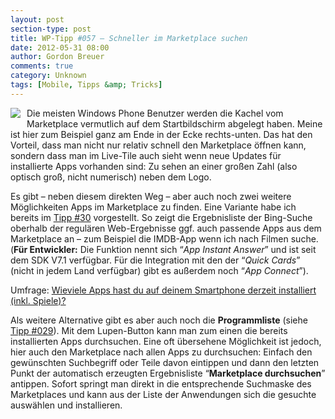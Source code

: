 ```yaml
---
layout: post
section-type: post
title: WP-Tipp #057 – Schneller im Marketplace suchen
date: 2012-05-31 08:00
author: Gordon Breuer
comments: true
category: Unknown
tags: [Mobile, Tipps &amp; Tricks]
---
```

<p><img style="margin: 0px 10px 10px 0px; display: inline; float: left" align="left" src="http://anheledirwp.blob.core.windows.net/wordpress/2012/05/bedienungmg.png" /></p>  <p>Die meisten Windows Phone Benutzer werden die Kachel vom Marketplace vermutlich auf dem Startbildschirm abgelegt haben. Meine ist hier zum Beispiel ganz am Ende in der Ecke rechts-unten. Das hat den Vorteil, dass man nicht nur relativ schnell den Marketplace öffnen kann, sondern dass man im Live-Tile auch sieht wenn neue Updates für installierte Apps vorhanden sind: Zu sehen an einer großen Zahl (also optisch groß, nicht numerisch) neben dem Logo.</p>  <p>Es gibt – neben diesem direkten Weg – aber auch noch zwei weitere Möglichkeiten Apps im Marketplace zu finden. Eine Variante habe ich bereits im <a href="/post/2011/10/14/WP-Tipp-030-&ndash;-bing-findet-mehr-als-nur-Websites.aspx">Tipp #30</a> vorgestellt. So zeigt die Ergebnisliste der Bing-Suche oberhalb der regulären Web-Ergebnisse ggf. auch passende Apps aus dem Marketplace an – zum Beispiel die IMDB-App wenn ich nach Filmen suche.     <br />(<strong>Für Entwickler:</strong> Die Funktion nennt sich “<em>App Instant Answer</em>” und ist seit dem SDK V7.1 verfügbar. Für die Integration mit den der “<em>Quick Cards</em>” (nicht in jedem Land verfügbar) gibt es außerdem noch “<em>App Connect</em>”).</p> <script type="text/javascript" charset="utf-8" src="http://static.polldaddy.com/p/6275247.js"></script><noscript>   <p>Umfrage: <a href="http://polldaddy.com/poll/6275247/">Wieviele Apps hast du auf deinem Smartphone derzeit installiert (inkl. Spiele)?</a></p> </noscript>  <p>Als weitere Alternative gibt es aber auch noch die <strong>Programmliste</strong> (siehe <a href="/post/2011/10/13/WP-Tipp-029-&ndash;-Viele-Kleinigkeiten-die-das-Gesamtbild-abrunden.aspx">Tipp #029</a>). Mit dem Lupen-Button kann man zum einen die bereits installierten Apps durchsuchen. Eine oft übersehene Möglichkeit ist jedoch, hier auch den Marketplace nach allen Apps zu durchsuchen: Einfach den gewünschten Suchbegriff oder Teile davon eintippen und dann den letzten Punkt der automatisch erzeugten Ergebnisliste “<strong>Marketplace durchsuchen</strong>” antippen. Sofort springt man direkt in die entsprechende Suchmaske des Marketplaces und kann aus der Liste der Anwendungen sich die gesuchte auswählen und installieren.</p>

